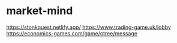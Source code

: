 # market-mind
https://stonkquest.netlify.app/
https://www.trading-game.uk/lobby
https://economics-games.com/game/otree/message
